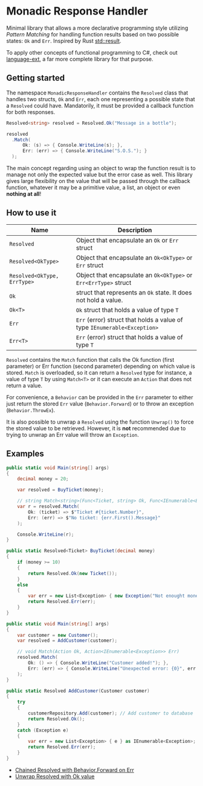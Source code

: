 # Monadic Response Handler

Minimal library that allows a more declarative programming style utilizing *Pattern Matching* for handling function results based on two possible states: `Ok` and `Err`. Inspired by Rust [std::result](https://doc.rust-lang.org/std/result/).

To apply other concepts of functional programming to C#, check out [language-ext](https://github.com/louthy/language-ext), a far more complete library for that purpose.

## Getting started

The namespace `MonadicResponseHandler` contains the `Resolved` class that handles two structs, `Ok` and `Err`, each one representing a possible state that a `Resolved` could have. Mandatorily, it must be provided a callback function for both responses.

```C#
Resolved<string> resolved = Resolved.Ok("Message in a bottle");

resolved
  .Match(
      Ok: (s) => { Console.WriteLine(s); },
      Err: (err) => { Console.WriteLine("S.O.S."); }
  );
```

The main concept regarding using an object to wrap the function result is to manage not only the expected value but the error case as well. This library gives large flexibility on the value that will be passed through the callback function, whatever it may be a primitive value, a list, an object or even **nothing at all**!

## How to use it

| Name                        | Description                                                              |
|-----------------------------|--------------------------------------------------------------------------|
| `Resolved`                  | Object that encapsulate an `Ok` or `Err` struct                          |
| `Resolved<OkType>`          | Object that encapsulate an `Ok<OkType>` or `Err` struct                  |
| `Resolved<OkType, ErrType>` | Object that encapsulate an `Ok<OkType>` or `Err<ErrType>` struct         |
| `Ok`                        | struct that represents an `Ok` state. It does not hold a value.          |
| `Ok<T>`                     | `Ok` struct that holds a value of type `T`                               |
| `Err`                       | `Err` (error) struct that holds a value of type `IEnumerable<Exception>` |
| `Err<T>`                    | `Err` (error) struct that holds a value of type `T`                      |

`Resolved` contains the `Match` function that calls the Ok function (first parameter) or Err function (second parameter) depending on which value is stored. `Match` is overloaded, so it can return a `Resolved` type for instance, a value of type `T` by using `Match<T>` or it can execute an `Action` that does not return a value.

For convenience, a `Behavior` can be provided in the `Err` parameter to either just return the stored `Err` value (`Behavior.Forward`) or to throw an exception (`Behavior.ThrowEx`).

It is also possible to unwrap a `Resolved` using the function `Unwrap()` to force the stored value to be retrieved. However, it is **not** recommended due to trying to unwrap an Err value will throw an `Exception`.

## Examples

```C#
public static void Main(string[] args)
{
    decimal money = 20;

    var resolved = BuyTicket(money);

    // string Match<string>(Func<Ticket, string> Ok, Func<IEnumerable<Exception>, string> Err)
    var r = resolved.Match(
        Ok: (ticket) => $"Ticket #{ticket.Number}",
        Err: (err) => $"No ticket: {err.First().Message}"
    );

    Console.WriteLine(r);
}

public static Resolved<Ticket> BuyTicket(decimal money)
{
    if (money >= 10)
    {
        return Resolved.Ok(new Ticket());
    }
    else
    {
        var err = new List<Exception> { new Exception("Not enought money") } as IEnumerable<Exception>;
        return Resolved.Err(err);
    }
}
```

```C#
public static void Main(string[] args)
{
    var customer = new Customer();
    var resolved = AddCustomer(customer);

    // void Match(Action Ok, Action<IEnumerable<Exception>> Err)
    resolved.Match(
        Ok: () => { Console.WriteLine("Customer added!"); },
        Err: (err) => { Console.WriteLine("Unexpected error: {0}", err.First().Message); }
    );
}

public static Resolved AddCustomer(Customer customer)
{
    try
    {
        customerRepository.Add(customer); // Add customer to database
        return Resolved.Ok();
    }
    catch (Exception e)
    {
        var err = new List<Exception> { e } as IEnumerable<Exception>;
        return Resolved.Err(err);
    }
}
```

* [Chained Resolved with Behavior.Forward on Err](https://github.com/gmurayama/monadic-response-handler/blob/35be1c6ffd1f07879a4ad2727c0cf9636d0ef345/tests/MonadicResponseHandler.Tests/ResolvedErrTests.cs#L83-L108)
* [Unwrap Resolved with Ok value](https://github.com/gmurayama/monadic-response-handler/blob/35be1c6ffd1f07879a4ad2727c0cf9636d0ef345/tests/MonadicResponseHandler.Tests/ResolvedOkTests.cs#L80-L87)
